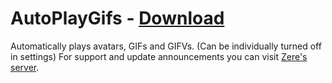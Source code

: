# AutoPlayGifs - [Download](https://betterdiscord.net/ghdl?url=https://raw.githubusercontent.com/rauenzi/BetterDiscordAddons/master/Plugins/AutoPlayGifs/AutoPlayGifs.plugin.js)

Automatically plays avatars, GIFs and GIFVs. (Can be individually turned off in settings) For support and update announcements you can visit [Zere's server](https://bit.ly/ZeresServer).